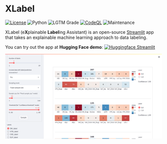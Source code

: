 # XLabel

[![License](https://img.shields.io/github/license/donlapark/XLabel)](LICENSE)
![Python](https://img.shields.io/badge/python-3.7_|_3.8-blue.svg)
![LGTM Grade](https://img.shields.io/lgtm/grade/python/github/donlapark/XLabel)
[![CodeQL](https://github.com/donlapark/XLabel/actions/workflows/codeql.yml/badge.svg)](https://github.com/donlapark/XLabel/actions/workflows/codeql.yml)
![Maintenance](https://img.shields.io/maintenance/yes/2022)

XLabel (e**X**plainable **Label**ing Assistant) is an open-source [Streamlit](https://streamlit.io/) app that takes an explainable machine learning approach to data labeling.

You can try out the app at **Hugging Face demo**: [![Huggingface Streamlit](https://img.shields.io/static/v1?label=Demo&message=Huggingface%20Streamlit&color=red)](https://huggingface.co/spaces/Donlapark/XLabel)

![Screenshot](screenshot/XLabel_screenshot.png)
